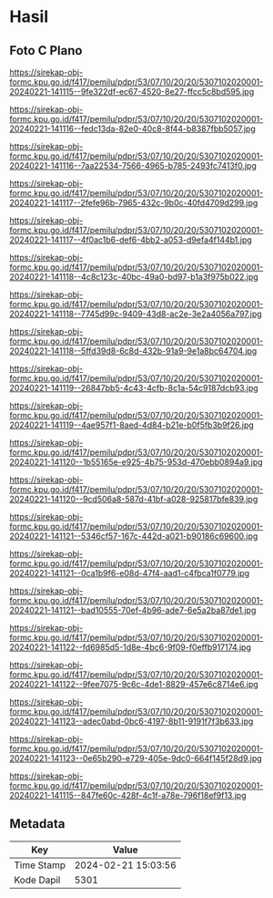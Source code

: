 # Hasil

## Foto C Plano

https://sirekap-obj-formc.kpu.go.id/f417/pemilu/pdpr/53/07/10/20/20/5307102020001-20240221-141115--9fe322df-ec67-4520-8e27-ffcc5c8bd595.jpg

https://sirekap-obj-formc.kpu.go.id/f417/pemilu/pdpr/53/07/10/20/20/5307102020001-20240221-141116--fedc13da-82e0-40c8-8f44-b8387fbb5057.jpg

https://sirekap-obj-formc.kpu.go.id/f417/pemilu/pdpr/53/07/10/20/20/5307102020001-20240221-141116--7aa22534-7566-4965-b785-2493fc7413f0.jpg

https://sirekap-obj-formc.kpu.go.id/f417/pemilu/pdpr/53/07/10/20/20/5307102020001-20240221-141117--2fefe96b-7965-432c-9b0c-40fd4709d299.jpg

https://sirekap-obj-formc.kpu.go.id/f417/pemilu/pdpr/53/07/10/20/20/5307102020001-20240221-141117--4f0ac1b6-def6-4bb2-a053-d9efa4f144b1.jpg

https://sirekap-obj-formc.kpu.go.id/f417/pemilu/pdpr/53/07/10/20/20/5307102020001-20240221-141118--4c8c123c-40bc-49a0-bd97-b1a3f975b022.jpg

https://sirekap-obj-formc.kpu.go.id/f417/pemilu/pdpr/53/07/10/20/20/5307102020001-20240221-141118--7745d99c-9409-43d8-ac2e-3e2a4056a797.jpg

https://sirekap-obj-formc.kpu.go.id/f417/pemilu/pdpr/53/07/10/20/20/5307102020001-20240221-141118--5ffd39d8-6c8d-432b-91a9-9e1a8bc64704.jpg

https://sirekap-obj-formc.kpu.go.id/f417/pemilu/pdpr/53/07/10/20/20/5307102020001-20240221-141119--26847bb5-4c43-4cfb-8c1a-54c9187dcb93.jpg

https://sirekap-obj-formc.kpu.go.id/f417/pemilu/pdpr/53/07/10/20/20/5307102020001-20240221-141119--4ae957f1-8aed-4d84-b21e-b0f5fb3b9f26.jpg

https://sirekap-obj-formc.kpu.go.id/f417/pemilu/pdpr/53/07/10/20/20/5307102020001-20240221-141120--1b55165e-e925-4b75-953d-470ebb0894a9.jpg

https://sirekap-obj-formc.kpu.go.id/f417/pemilu/pdpr/53/07/10/20/20/5307102020001-20240221-141120--9cd506a8-587d-41bf-a028-925817bfe839.jpg

https://sirekap-obj-formc.kpu.go.id/f417/pemilu/pdpr/53/07/10/20/20/5307102020001-20240221-141121--5346cf57-167c-442d-a021-b90186c69600.jpg

https://sirekap-obj-formc.kpu.go.id/f417/pemilu/pdpr/53/07/10/20/20/5307102020001-20240221-141121--0ca1b9f6-e08d-47f4-aad1-c4fbca1f0779.jpg

https://sirekap-obj-formc.kpu.go.id/f417/pemilu/pdpr/53/07/10/20/20/5307102020001-20240221-141121--bad10555-70ef-4b96-ade7-6e5a2ba87de1.jpg

https://sirekap-obj-formc.kpu.go.id/f417/pemilu/pdpr/53/07/10/20/20/5307102020001-20240221-141122--fd6985d5-1d8e-4bc6-9f09-f0effb917174.jpg

https://sirekap-obj-formc.kpu.go.id/f417/pemilu/pdpr/53/07/10/20/20/5307102020001-20240221-141122--9fee7075-9c6c-4de1-8829-457e6c8714e6.jpg

https://sirekap-obj-formc.kpu.go.id/f417/pemilu/pdpr/53/07/10/20/20/5307102020001-20240221-141123--adec0abd-0bc6-4197-8b11-9191f7f3b633.jpg

https://sirekap-obj-formc.kpu.go.id/f417/pemilu/pdpr/53/07/10/20/20/5307102020001-20240221-141123--0e65b290-e729-405e-9dc0-664f145f28d9.jpg

https://sirekap-obj-formc.kpu.go.id/f417/pemilu/pdpr/53/07/10/20/20/5307102020001-20240221-141115--847fe60c-428f-4c1f-a78e-796f18ef9f13.jpg


## Metadata

| Key        | Value               |
| ---------- | ------------------- |
| Time Stamp | 2024-02-21 15:03:56 |
| Kode Dapil | 5301                |



